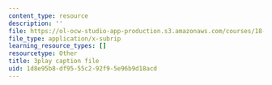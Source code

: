 ```yaml
---
content_type: resource
description: ''
file: https://ol-ocw-studio-app-production.s3.amazonaws.com/courses/18-01sc-single-variable-calculus-fall-2010/1d8e95b8df9555c292f95e96b9d18acd_eRCN3daFCmU.vtt
file_type: application/x-subrip
learning_resource_types: []
resourcetype: Other
title: 3play caption file
uid: 1d8e95b8-df95-55c2-92f9-5e96b9d18acd
---
```


